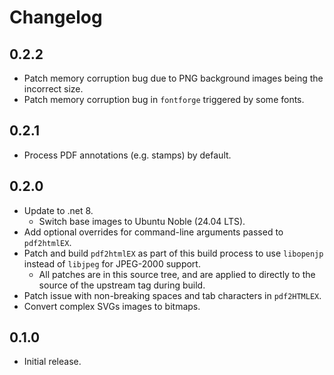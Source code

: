 # Changelog

## 0.2.2

* Patch memory corruption bug due to PNG background images being the incorrect size.
* Patch memory corruption bug in `fontforge` triggered by some fonts.

## 0.2.1

* Process PDF annotations (e.g. stamps) by default.

## 0.2.0

* Update to .net 8.
  * Switch base images to Ubuntu Noble (24.04 LTS).
* Add optional overrides for command-line arguments passed to `pdf2htmlEX`.
* Patch and build `pdf2htmlEX` as part of this build process to use `libopenjp` instead of `libjpeg` for JPEG-2000 support.
  * All patches are in this source tree, and are applied to directly to the source of the upstream tag during build.
* Patch issue with non-breaking spaces and tab characters in `pdf2HTMLEX`.
* Convert complex SVGs images to bitmaps.

## 0.1.0

* Initial release.
